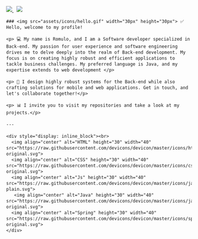 

 <a href="https://www.linkedin.com/in/romulo-santos1">
        <img src="https://img.shields.io/badge/-LinkedIn-0e00cf?style=round-square&logo=Linkedin&logoColor=white&link=https://www.linkedin.com/in/alyssoncarval">
      </a>
      &nbsp;
      <a href="devromulo1@gmail.com">
        <img src="https://img.shields.io/badge/-Meu%20Email-ff0000?style=round-square&logo=microsoft-outlook&logoColor=white&link=mailto:alyssonper@gmail.com">
      </a>
    
    ### <img src="assets/icons/hello.gif" width="30px" height="30px"> ✅ Hello, welcome to my profile!
    
    <p> 💻 My name is Romulo, and I am a Software developer specialized in Back-end. My passion for user experience and software engineering drives me to delve deeply into the realm of Back-end development. My focus is on creating highly robust and efficient applications to tackle business challenges. My preferred language is Java, and my expertise extends to web development </p>
    
    <p> 🏅 I design highly robust systems for the Back-end while also crafting solutions for mobile and web applications. Get in touch, and let's collaborate together!</p>
      
    <p> 📊 I invite you to visit my repositories and take a look at my projects.</p>
    
    ---
    
    <div style="display: inline_block"><br>
      <img align="center" alt="HTML" height="30" width="40" src="https://raw.githubusercontent.com/devicons/devicon/master/icons/html5/html5-original.svg">
      <img align="center" alt="CSS" height="30" width="40" src="https://raw.githubusercontent.com/devicons/devicon/master/icons/css3/css3-original.svg">
      <img align="center" alt="Js" height="30" width="40" src="https://raw.githubusercontent.com/devicons/devicon/master/icons/javascript/javascript-plain.svg">
       <img align="center" alt="Java" height="30" width="40" src="https://raw.githubusercontent.com/devicons/devicon/master/icons/java/java-original.svg">
      <img align="center" alt="Spring" height="30" width="40" src="https://raw.githubusercontent.com/devicons/devicon/master/icons/spring/spring-original.svg">
    </div>
